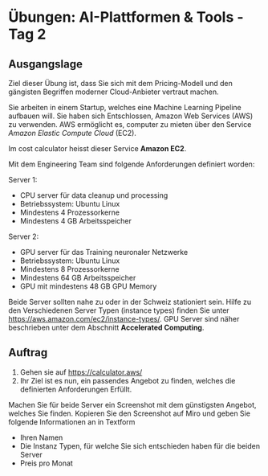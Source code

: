 # Übungen: AI-Plattformen & Tools - Tag 2
## Ausgangslage

Ziel dieser Übung ist, dass Sie sich mit dem Pricing-Modell und den gängisten Begriffen moderner Cloud-Anbieter vertraut machen. 

Sie arbeiten in einem Startup, welches eine Machine Learning Pipeline aufbauen will. Sie haben sich Entschlossen, Amazon Web Services (AWS) zu verwenden. AWS ermöglicht es, computer zu mieten über den Service *Amazon Elastic Compute Cloud* (EC2). 

Im cost calculator heisst dieser Service **Amazon EC2**.

Mit dem Engineering Team sind folgende Anforderungen definiert worden:

Server 1: 
- CPU server für data cleanup und processing
- Betriebssystem: Ubuntu Linux
- Mindestens 4 Prozessorkerne
- Mindestens 4 GB Arbeitsspeicher

Server 2:
- GPU server für das Training neuronaler Netzwerke
- Betriebssystem: Ubuntu Linux
- Mindestens 8 Prozessorkerne
- Mindestens 64 GB Arbeitsspeicher
- GPU mit mindestens 48 GB GPU Memory

Beide Server sollten nahe zu oder in der Schweiz stationiert sein. Hilfe zu den Verschiedenen Server Typen (instance types) finden Sie unter https://aws.amazon.com/ec2/instance-types/.
GPU Server sind näher beschrieben unter dem Abschnitt **Accelerated Computing**.

## Auftrag

1. Gehen sie auf https://calculator.aws/
2. Ihr Ziel ist es nun, ein passendes Angebot zu finden, welches die definierten Anforderungen Erfüllt.

Machen Sie für beide Server ein Screenshot mit dem günstigsten Angebot, welches Sie finden. Kopieren Sie den Screenshot auf Miro und geben Sie folgende Informationen an in Textform

- Ihren Namen
- Die Instanz Typen, für welche Sie sich entschieden haben für die beiden Server
- Preis pro Monat




